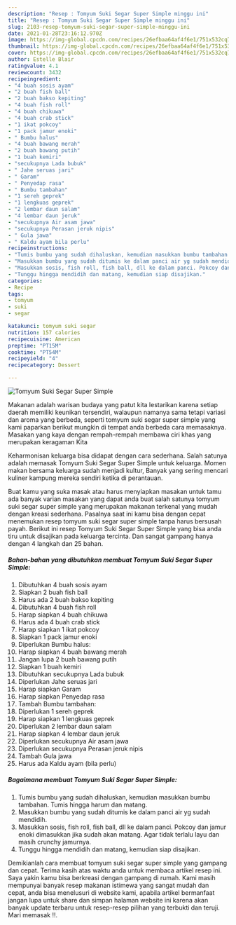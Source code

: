 ```yaml
---
description: "Resep : Tomyum Suki Segar Super Simple minggu ini"
title: "Resep : Tomyum Suki Segar Super Simple minggu ini"
slug: 2103-resep-tomyum-suki-segar-super-simple-minggu-ini
date: 2021-01-28T23:16:12.970Z
image: https://img-global.cpcdn.com/recipes/26efbaa64af4f6e1/751x532cq70/tomyum-suki-segar-super-simple-foto-resep-utama.jpg
thumbnail: https://img-global.cpcdn.com/recipes/26efbaa64af4f6e1/751x532cq70/tomyum-suki-segar-super-simple-foto-resep-utama.jpg
cover: https://img-global.cpcdn.com/recipes/26efbaa64af4f6e1/751x532cq70/tomyum-suki-segar-super-simple-foto-resep-utama.jpg
author: Estelle Blair
ratingvalue: 4.1
reviewcount: 3432
recipeingredient:
- "4 buah sosis ayam"
- "2 buah fish ball"
- "2 buah bakso kepiting"
- "4 buah fish roll"
- "4 buah chikuwa"
- "4 buah crab stick"
- "1 ikat pokcoy"
- "1 pack jamur enoki"
- " Bumbu halus"
- "4 buah bawang merah"
- "2 buah bawang putih"
- "1 buah kemiri"
- "secukupnya Lada bubuk"
- " Jahe seruas jari"
- " Garam"
- " Penyedap rasa"
- " Bumbu tambahan"
- "1 sereh geprek"
- "1 lengkuas geprek"
- "2 lembar daun salam"
- "4 lembar daun jeruk"
- "secukupnya Air asam jawa"
- "secukupnya Perasan jeruk nipis"
- " Gula jawa"
- " Kaldu ayam bila perlu"
recipeinstructions:
- "Tumis bumbu yang sudah dihaluskan, kemudian masukkan bumbu tambahan. Tumis hingga harum dan matang."
- "Masukkan bumbu yang sudah ditumis ke dalam panci air yg sudah mendidih."
- "Masukkan sosis, fish roll, fish ball, dll ke dalam panci. Pokcoy dan jamur enoki dimasukkan jika sudah akan matang. Agar tidak terlalu layu dan masih crunchy jamurnya."
- "Tunggu hingga mendidih dan matang, kemudian siap disajikan."
categories:
- Recipe
tags:
- tomyum
- suki
- segar

katakunci: tomyum suki segar 
nutrition: 157 calories
recipecuisine: American
preptime: "PT15M"
cooktime: "PT54M"
recipeyield: "4"
recipecategory: Dessert

---
```



![Tomyum Suki Segar Super Simple](https://img-global.cpcdn.com/recipes/26efbaa64af4f6e1/751x532cq70/tomyum-suki-segar-super-simple-foto-resep-utama.jpg)

Makanan adalah warisan budaya yang patut kita lestarikan karena setiap daerah memiliki keunikan tersendiri, walaupun namanya sama tetapi variasi dan aroma yang berbeda, seperti tomyum suki segar super simple yang kami paparkan berikut mungkin di tempat anda berbeda cara memasaknya. Masakan yang kaya dengan rempah-rempah membawa ciri khas yang merupakan keragaman Kita



Keharmonisan keluarga bisa didapat dengan cara sederhana. Salah satunya adalah memasak Tomyum Suki Segar Super Simple untuk keluarga. Momen makan bersama keluarga sudah menjadi kultur, Banyak yang sering mencari kuliner kampung mereka sendiri ketika di perantauan.

Buat kamu yang suka masak atau harus menyiapkan masakan untuk tamu ada banyak varian masakan yang dapat anda buat salah satunya tomyum suki segar super simple yang merupakan makanan terkenal yang mudah dengan kreasi sederhana. Pasalnya saat ini kamu bisa dengan cepat menemukan resep tomyum suki segar super simple tanpa harus bersusah payah.
Berikut ini resep Tomyum Suki Segar Super Simple yang bisa anda tiru untuk disajikan pada keluarga tercinta. Dan sangat gampang hanya dengan 4 langkah dan 25 bahan.


<!--inarticleads1-->

##### Bahan-bahan yang dibutuhkan membuat Tomyum Suki Segar Super Simple:

1. Dibutuhkan 4 buah sosis ayam
1. Siapkan 2 buah fish ball
1. Harus ada 2 buah bakso kepiting
1. Dibutuhkan 4 buah fish roll
1. Harap siapkan 4 buah chikuwa
1. Harus ada 4 buah crab stick
1. Harap siapkan 1 ikat pokcoy
1. Siapkan 1 pack jamur enoki
1. Diperlukan  Bumbu halus:
1. Harap siapkan 4 buah bawang merah
1. Jangan lupa 2 buah bawang putih
1. Siapkan 1 buah kemiri
1. Dibutuhkan secukupnya Lada bubuk
1. Diperlukan  Jahe seruas jari
1. Harap siapkan  Garam
1. Harap siapkan  Penyedap rasa
1. Tambah  Bumbu tambahan:
1. Diperlukan 1 sereh geprek
1. Harap siapkan 1 lengkuas geprek
1. Diperlukan 2 lembar daun salam
1. Harap siapkan 4 lembar daun jeruk
1. Diperlukan secukupnya Air asam jawa
1. Diperlukan secukupnya Perasan jeruk nipis
1. Tambah  Gula jawa
1. Harus ada  Kaldu ayam (bila perlu)




<!--inarticleads2-->

##### Bagaimana membuat  Tomyum Suki Segar Super Simple:

1. Tumis bumbu yang sudah dihaluskan, kemudian masukkan bumbu tambahan. Tumis hingga harum dan matang.
1. Masukkan bumbu yang sudah ditumis ke dalam panci air yg sudah mendidih.
1. Masukkan sosis, fish roll, fish ball, dll ke dalam panci. Pokcoy dan jamur enoki dimasukkan jika sudah akan matang. Agar tidak terlalu layu dan masih crunchy jamurnya.
1. Tunggu hingga mendidih dan matang, kemudian siap disajikan.




Demikianlah cara membuat tomyum suki segar super simple yang gampang dan cepat. Terima kasih atas waktu anda untuk membaca artikel resep ini. Saya yakin kamu bisa berkreasi dengan gampang di rumah. Kami masih mempunyai banyak resep makanan istimewa yang sangat mudah dan cepat, anda bisa menelusuri di website kami, apabila artikel bermanfaat jangan lupa untuk share dan simpan halaman website ini karena akan banyak update terbaru untuk resep-resep pilihan yang terbukti dan teruji. Mari memasak !!. 

